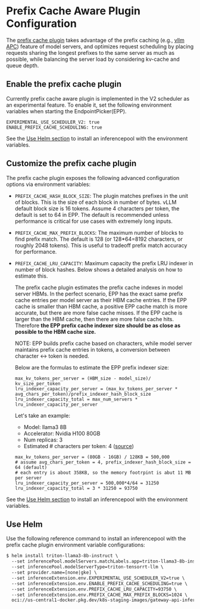 # Prefix Cache Aware Plugin Configuration

The [prefix cache plugin](https://github.com/kubernetes-sigs/gateway-api-inference-extension/blob/7617439188b410670ed0f1ff805a3b7f9918a75b/pkg/epp/scheduling/framework/plugins/multi/prefix/plugin.go#L63)
takes advantage of the prefix caching (e.g., [vllm APC](https://docs.vllm.ai/en/latest/features/automatic_prefix_caching.html))
feature of model servers, and optimizes request scheduling by placing requests sharing the longest
prefixes to the same server as much as possible, while balancing the server load by considering kv-cache
and queue depth. 

## Enable the prefix cache plugin

Currently prefix cache aware plugin is implemented in the V2 scheduler as an experimental feature.
To enable it, set the following environment variables when starting the EndpointPicker(EPP).

```
EXPERIMENTAL_USE_SCHEDULER_V2: true
ENABLE_PREFIX_CACHE_SCHEDULING: true
```

See the [Use Helm section](#helm) to install an inferencepool with the environment variables.


## Customize the prefix cache plugin

The prefix cache plugin exposes the following advanced configuration options via environment variables:

* `PREFIX_CACHE_HASH_BLOCK_SIZE`: The plugin matches prefixes in the unit of blocks. This is the size
of each block in number of bytes. vLLM default block size is 16 tokens. Assume 4 characters per token, the default
is set to 64 in EPP. The default is recommended unless performance is critical for use cases with
extremely long inputs.

* `PREFIX_CACHE_MAX_PREFIX_BLOCKS`: The maximum number of blocks to find prefix match. The default is
128 (or 128*64=8192 characters, or roughly 2048 tokens). This is useful to tradeoff prefix match accuracy
for performance.

* `PREFIX_CACHE_LRU_CAPACITY`: Maximum capacity the prefix LRU indexer in number of block hashes. Below
shows a detailed analysis on how to estimate this.

    The prefix cache plugin estimates the prefix cache indexes in model server HBMs.  In the perfect
    scenario, EPP has the exact same prefix cache entries per model server as their HBM cache entries. If
    the EPP cache is smaller than HBM cache, a positive EPP cache match is more accurate, but there are more
    false cache misses. If the EPP cache is larger than the HBM cache, then there are more false cache hits.
    Therefore **the EPP prefix cache indexer size should be as close as possible to the HBM cache size.**

    NOTE: EPP builds prefix cache based on characters, while model server maintains prefix cache entries 
    in tokens, a conversion between character <-> token is needed.

    Below are the formulas to estimate the EPP prefix indexer size:

    ```
    max_kv_tokens_per_server = (HBM_size - model_size)/ kv_size_per_token
    lru_indexer_capacity_per_server = (max_kv_tokens_per_server * avg_chars_per_token)/prefix_indexer_hash_block_size
    lru_indexer_capacity_total = max_num_servers * lru_indexer_capacity_per_server
    ```

    Let's take an example:

    * Model: llama3 8B
    * Accelerator: Nvidia H100 80GB
    * Num replicas: 3
    * Estimated # characters per token: 4 ([source](https://genai.stackexchange.com/questions/34/how-long-is-a-token))

    ```
    max_kv_tokens_per_server = (80GB - 16GB) / 128KB = 500,000
    # assume avg_chars_per_token = 4, prefix_indexer_hash_block_size = 64 (default)
    # each entry is about 358KB, so the memory footrpint is abut 11 MB per server
    lru_indexer_capacity_per_server = 500,000*4/64 = 31250 
    lru_indexer_capacity_total = 3 * 31250 = 93750
    ```

See the [Use Helm section](#helm) to install an inferencepool with the environment variables.


<a id="helm"></a>
## Use Helm

Use the following reference command to install an inferencepool with the prefix
cache plugin environment variable configurations:

```txt
$ helm install triton-llama3-8b-instruct \
  --set inferencePool.modelServers.matchLabels.app=triton-llama3-8b-instruct \
  --set inferencePool.modelServerType=triton-tensorrt-llm \
  --set provider.name=[none|gke] \
  --set inferenceExtension.env.EXPERIMENTAL_USE_SCHEDULER_V2=true \
  --set inferenceExtension.env.ENABLE_PREFIX_CACHE_SCHEDULING=true \
  --set inferenceExtension.env.PREFIX_CACHE_LRU_CAPACITY=93750 \
  --set inferenceExtension.env.PREFIX_CACHE_MAX_PREFIX_BLOCKS=1024 \
  oci://us-central1-docker.pkg.dev/k8s-staging-images/gateway-api-inference-extension/charts/inferencepool --version v0
```
